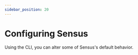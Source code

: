 ```yaml
---
sidebar_position: 20
---
```


# Configuring Sensus

Using the CLI, you can alter some of Sensus's default behavior.